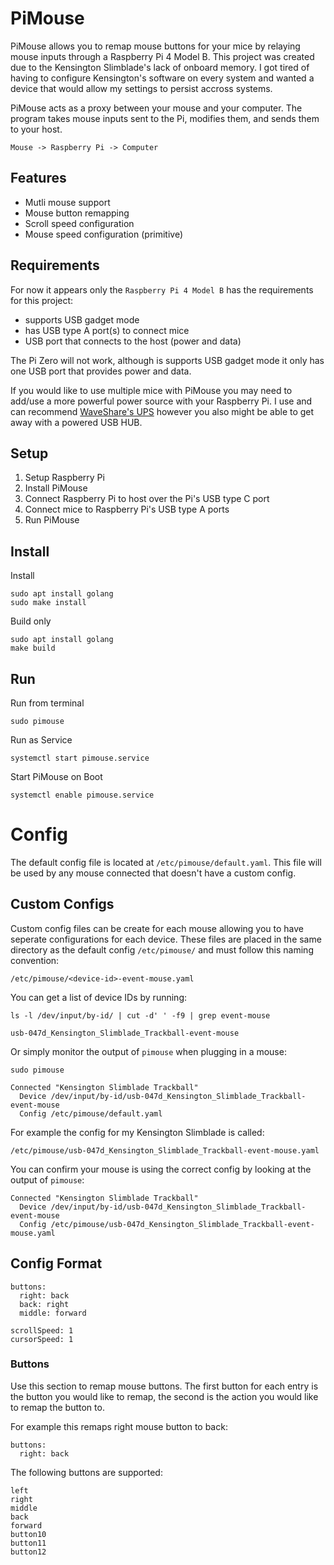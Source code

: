 # PiMouse
PiMouse allows you to remap mouse buttons for your mice by relaying mouse inputs through a Raspberry Pi 4 Model B. This project was created due to the Kensington Slimblade's lack of onboard memory. I got tired of having to configure Kensington's software on every system and wanted a device that would allow my settings to persist accross systems.

PiMouse acts as a proxy between your mouse and your computer. The program takes mouse inputs sent to the Pi, modifies them, and sends them to your host.
```
Mouse -> Raspberry Pi -> Computer
```

## Features
- Mutli mouse support
- Mouse button remapping
- Scroll speed configuration
- Mouse speed configuration (primitive)

## Requirements
For now it appears only the `Raspberry Pi 4 Model B` has the requirements for this project:
- supports USB gadget mode
- has USB type A port(s) to connect mice
- USB port that connects to the host (power and data)

The Pi Zero will not work, although is supports USB gadget mode it only has one USB port that provides power and data.

If you would like to use multiple mice with PiMouse you may need to add/use a more powerful power source with your Raspberry Pi. I use and can recommend [WaveShare's UPS](https://www.waveshare.com/wiki/UPS_HAT_(B)) however you also might be able to get away with a powered USB HUB.

## Setup
1. Setup Raspberry Pi
2. Install PiMouse
3. Connect Raspberry Pi to host over the Pi's USB type C port
4. Connect mice to Raspberry Pi's USB type A ports
5. Run PiMouse

## Install
Install
```
sudo apt install golang
sudo make install
```
Build only
```
sudo apt install golang
make build
```

## Run
Run from terminal
```
sudo pimouse
```
Run as Service
```
systemctl start pimouse.service
```
Start PiMouse on Boot
```
systemctl enable pimouse.service
```

# Config
The default config file is located at `/etc/pimouse/default.yaml`. This file will be used by any mouse connected that doesn't have a custom config.

## Custom Configs
Custom config files can be create for each mouse allowing you to have seperate configurations for each device. These files are placed in the same directory as the default config `/etc/pimouse/` and must follow this naming convention:
```
/etc/pimouse/<device-id>-event-mouse.yaml
```

You can get a list of device IDs by running:
```
ls -l /dev/input/by-id/ | cut -d' ' -f9 | grep event-mouse

usb-047d_Kensington_Slimblade_Trackball-event-mouse
```

Or simply monitor the output of `pimouse` when plugging in a mouse:
```
sudo pimouse

Connected "Kensington Slimblade Trackball"
  Device /dev/input/by-id/usb-047d_Kensington_Slimblade_Trackball-event-mouse
  Config /etc/pimouse/default.yaml
```

For example the config for my Kensington Slimblade is called:
```
/etc/pimouse/usb-047d_Kensington_Slimblade_Trackball-event-mouse.yaml
```

You can confirm your mouse is using the correct config by looking at the output of `pimouse`:
```
Connected "Kensington Slimblade Trackball"
  Device /dev/input/by-id/usb-047d_Kensington_Slimblade_Trackball-event-mouse
  Config /etc/pimouse/usb-047d_Kensington_Slimblade_Trackball-event-mouse.yaml
```

## Config Format
```
buttons:
  right: back
  back: right
  middle: forward

scrollSpeed: 1
cursorSpeed: 1
```

### Buttons
Use this section to remap mouse buttons. The first button for each entry is the button you would like to remap, the second is the action you would like to remap the button to.

For example this remaps right mouse button to back:
```
buttons:
  right: back
```

The following buttons are supported:
```
left
right
middle
back
forward
button10
button11
button12
```
